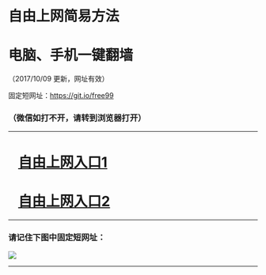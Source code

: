 ﻿# 自由上网简易方法

# 电脑、手机一键翻墙

（2017/10/09 更新，网址有效）

固定短网址：https://git.io/free99

### （微信如打不开，请转到浏览器打开）


***





# &nbsp;&nbsp; <a href="http://ft1875720930.fwq-tz-1001.info/fwqtz01.html?t=100900118102 " target="_blank">自由上网入口1</a>
# &nbsp;&nbsp; <a href="http://ft2631912599.fwq-tz-1002.info/fwqtz02.html?t=100900111301 " target="_blank">自由上网入口2</a>
***

### 请记住下图中固定短网址：

<img src="https://s3-us-west-2.amazonaws.com/fwq-1001/yjfq-20170905okok.png" /> 


***

